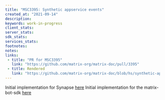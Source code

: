 ```yaml
---
title: "MSC3395: Synthetic appservice events"
created_at: "2021-09-14"
description:
keywords: work-in-progress
client_stats:
server_stats:
sdk_stats:
services_stats:
footnotes:
notes:
links:
 - title: "PR for MSC3395"
   link: "https://github.com/matrix-org/matrix-doc/pull/3395"
 - title: Rendered
   link: "https://github.com/matrix-org/matrix-doc/blob/hs/synthetic-appservice-events/proposals/3395-synthetic-appservice-events.md"
---
```


Initial implementation for Synapse [here](https://github.com/matrix-org/synapse/pull/10909)
Initial implementation for the matrix-bot-sdk [here](https://github.com/turt2live/matrix-bot-sdk/pull/157)
